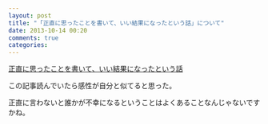 ```yaml
---
layout: post
title: "「正直に思ったことを書いて、いい結果になったという話」について"
date: 2013-10-14 00:20
comments: true
categories:
---
```


[正直に思ったことを書いて、いい結果になったという話](http://d.hatena.ne.jp/takeda25/20131013/1381665047)

この記事読んでいたら感性が自分と似てると思った。

正直に言わないと誰かが不幸になるということはよくあることなんじゃないですかね。
